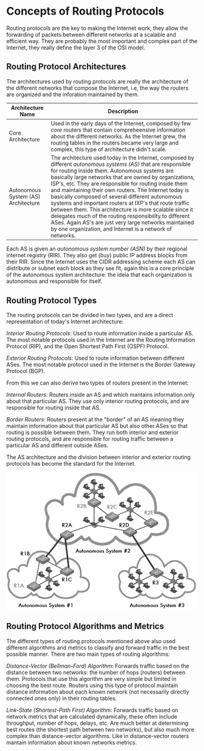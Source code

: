 # Concepts of Routing Protocols

Routing protocols are the key to making the Internet work, they allow the
forwarding of packets between different networks at a scalable and efficient
way. They are probably the most important and complex part of the Internet, they
really define the layer 3 of the OSI model.

## Routing Protocol Architectures

The architectures used by routing protocols are really the architecture of the
different networks that compose the Internet, i.e, the way the routers are
organized and the inforation maintained by them.

| Architecture Name                   | Description                                                                                                                                                                                                                                                                                                                                                                                                                                                                                                                                                                                                                                                                                         |
| ----------------------------------- | --------------------------------------------------------------------------------------------------------------------------------------------------------------------------------------------------------------------------------------------------------------------------------------------------------------------------------------------------------------------------------------------------------------------------------------------------------------------------------------------------------------------------------------------------------------------------------------------------------------------------------------------------------------------------------------------------- |
| Core Architecture                   | Used in the early days of the Internet, composed by few *core* routers that contain compreheensive information about the different networks. As the Internet grew, the routing tables in the routers became very large and complex, this type of architecture didn't scale.                                                                                                                                                                                                                                                                                                                                                                                                                         |
| Autonomous System (AS) Architecture | The architecture used today in the Internet, composed by different *autonomous systems (AS)* that are responsible for routing inside them. Autonomous systems are basically large networks that are owned by organizations, ISP's, etc. They are responsible for routing inside them and maintaining their own routers. The Internet today is basically composed of several different autonomous systems and important routers at IXP's that route traffic between them. This architecture is more scalable since it delegates much of the routing responsibility to different ASes. Again AS's are just very large networks maintained by one organization, and Internet is a network of networks. |

Each AS is given an *autonomous system number (ASN)* by their regional internet
registry (RIR). They also get (buy) public IP address blocks from their RIR.
Since the Internet uses the CIDR addressing scheme each AS can distribute or
subnet each block as they see fit, again this is a core principle of the
autonomous system architecture: the ideia that each organization is autonomous
and responsible for itself.

## Routing Protocol Types

The routing protocols can be divided in two types, and are a direct
representation of today's Internet architecture:

*Interior Routing Protocols*: Used to route information inside a particular AS.
The most notable protocols used in the Internet are the Routing Information Protocol (RIP), and the
Open Shortest Path First (OSPF) Protocol.

*Exterior Routing Protocols*: Used to route information between different ASes.
The most notable protocol used in the Internet is the Border Gateway Protocol
(BGP).

From this we can also derive two types of routers present in the Internet:

*Internal Routers*: Routers inside an AS and which mantains information only about
that particular AS. They use only interior routing protocols, and are
responsible for routing inside that AS.

*Border Routers*: Routers present at the "border" of an AS meaning they maintain
information about that particular AS but also other ASes so that routing is
possible between them. They run both interior and exterior routing protocols,
and are responsible for routing traffic between a particular AS and different
outside ASes.

The AS architecture and the division between interior and exterior routing
protocols has become the standard for the Internet.

![](images/cnet-routing-concepts-01.png)

## Routing Protocol Algorithms and Metrics

The different types of routing protocols mentioned above also used different
algorithms and metrics to classify and forward traffic in the best possible
manner. There are two main types of routing algorithms:

*Distance-Vector (Bellman-Ford) Algorithm*: Forwards traffic based on the
distance between two networks: the number of hops (routers) between them.
Protocols that use this algorithm are very simple but limited in choosing the
best route. Routers using this type of protocol maintain distance information
about each known network (not necessarily directly connected ones only) in their
routing tables.

*Link-State (Shortest-Path First) Algorithm*: Forwards traffic based on network
metrics that are calculated dynamically, these often include throughput, number
of hops, delays, etc. Are much better at determining best routes (the shortest
path between two networks), but also much more complex than distance-vector
algorithms. Like in distance-vector routers mantain information about known
networks metrics.
